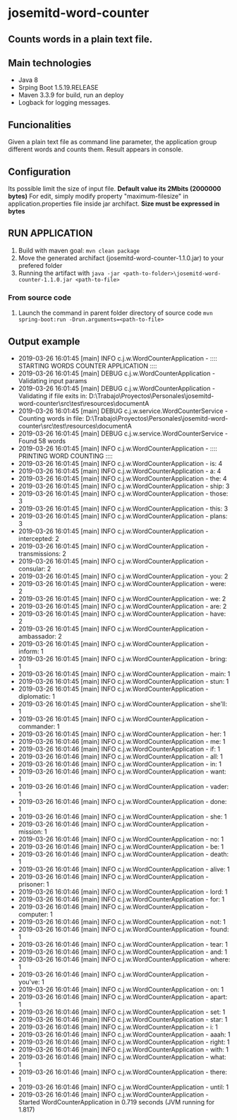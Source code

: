 # josemitd-word-counter
## Counts words in a plain text file.

## Main technologies
* Java 8
* Srping Boot 1.5.19.RELEASE
* Maven 3.3.9 for build, run an deploy
* Logback for logging messages.

## Funcionalities
Given a plain text file as command line parameter, the application group different words and counts them. Result appears in console.

## Configuration
Its possible limit the size of input file. 
**Default value its 2Mbits (2000000 bytes)**
For edit, simply modify property "maximum-filesize" in application.properties file inside jar archifact.
**Size must be expressed in bytes**

## RUN APPLICATION
1. Build with maven goal: `mvn clean package` 
2. Move the generated archifact (josemitd-word-counter-1.1.0.jar) to your prefered folder
3. Running the artifact with `java -jar <path-to-folder>\josemitd-word-counter-1.1.0.jar <path-to-file>`

### From source code
1. Launch the command in parent folder directory of source code `mvn spring-boot:run -Drun.arguments=<path-to-file>`

## Output example
* 2019-03-26 16:01:45 [main] INFO  c.j.w.WordCounterApplication - :::: STARTING WORDS COUNTER APPLICATION :::: 
* 2019-03-26 16:01:45 [main] DEBUG c.j.w.WordCounterApplication - Validating input params
* 2019-03-26 16:01:45 [main] DEBUG c.j.w.WordCounterApplication - Validating if file exits in: D:\Trabajo\Proyectos\Personales\josemitd-word-counter\src\test\resources\documentA
* 2019-03-26 16:01:45 [main] DEBUG c.j.w.service.WordCounterService - Counting words in file: D:\Trabajo\Proyectos\Personales\josemitd-word-counter\src\test\resources\documentA
* 2019-03-26 16:01:45 [main] DEBUG c.j.w.service.WordCounterService - Found 58 words
* 2019-03-26 16:01:45 [main] INFO  c.j.w.WordCounterApplication - :::: PRINTING WORD COUNTING :::: 
* 2019-03-26 16:01:45 [main] INFO  c.j.w.WordCounterApplication - is: 4
* 2019-03-26 16:01:45 [main] INFO  c.j.w.WordCounterApplication - a: 4
* 2019-03-26 16:01:45 [main] INFO  c.j.w.WordCounterApplication - the: 4
* 2019-03-26 16:01:45 [main] INFO  c.j.w.WordCounterApplication - ship: 3
* 2019-03-26 16:01:45 [main] INFO  c.j.w.WordCounterApplication - those: 3
* 2019-03-26 16:01:45 [main] INFO  c.j.w.WordCounterApplication - this: 3
* 2019-03-26 16:01:45 [main] INFO  c.j.w.WordCounterApplication - plans: 3
* 2019-03-26 16:01:45 [main] INFO  c.j.w.WordCounterApplication - intercepted: 2
* 2019-03-26 16:01:45 [main] INFO  c.j.w.WordCounterApplication - transmissions: 2
* 2019-03-26 16:01:45 [main] INFO  c.j.w.WordCounterApplication - consular: 2
* 2019-03-26 16:01:45 [main] INFO  c.j.w.WordCounterApplication - you: 2
* 2019-03-26 16:01:45 [main] INFO  c.j.w.WordCounterApplication - were: 2
* 2019-03-26 16:01:45 [main] INFO  c.j.w.WordCounterApplication - we: 2
* 2019-03-26 16:01:45 [main] INFO  c.j.w.WordCounterApplication - are: 2
* 2019-03-26 16:01:45 [main] INFO  c.j.w.WordCounterApplication - have: 2
* 2019-03-26 16:01:45 [main] INFO  c.j.w.WordCounterApplication - ambassador: 2
* 2019-03-26 16:01:45 [main] INFO  c.j.w.WordCounterApplication - inform: 1
* 2019-03-26 16:01:45 [main] INFO  c.j.w.WordCounterApplication - bring: 1
* 2019-03-26 16:01:45 [main] INFO  c.j.w.WordCounterApplication - main: 1
* 2019-03-26 16:01:45 [main] INFO  c.j.w.WordCounterApplication - stun: 1
* 2019-03-26 16:01:45 [main] INFO  c.j.w.WordCounterApplication - diplomatic: 1
* 2019-03-26 16:01:45 [main] INFO  c.j.w.WordCounterApplication - she'll: 1
* 2019-03-26 16:01:45 [main] INFO  c.j.w.WordCounterApplication - commander: 1
* 2019-03-26 16:01:45 [main] INFO  c.j.w.WordCounterApplication - her: 1
* 2019-03-26 16:01:46 [main] INFO  c.j.w.WordCounterApplication - me: 1
* 2019-03-26 16:01:46 [main] INFO  c.j.w.WordCounterApplication - if: 1
* 2019-03-26 16:01:46 [main] INFO  c.j.w.WordCounterApplication - all: 1
* 2019-03-26 16:01:46 [main] INFO  c.j.w.WordCounterApplication - in: 1
* 2019-03-26 16:01:46 [main] INFO  c.j.w.WordCounterApplication - want: 1
* 2019-03-26 16:01:46 [main] INFO  c.j.w.WordCounterApplication - vader: 1
* 2019-03-26 16:01:46 [main] INFO  c.j.w.WordCounterApplication - done: 1
* 2019-03-26 16:01:46 [main] INFO  c.j.w.WordCounterApplication - she: 1
* 2019-03-26 16:01:46 [main] INFO  c.j.w.WordCounterApplication - mission: 1
* 2019-03-26 16:01:46 [main] INFO  c.j.w.WordCounterApplication - no: 1
* 2019-03-26 16:01:46 [main] INFO  c.j.w.WordCounterApplication - be: 1
* 2019-03-26 16:01:46 [main] INFO  c.j.w.WordCounterApplication - death: 1
* 2019-03-26 16:01:46 [main] INFO  c.j.w.WordCounterApplication - alive: 1
* 2019-03-26 16:01:46 [main] INFO  c.j.w.WordCounterApplication - prisoner: 1
* 2019-03-26 16:01:46 [main] INFO  c.j.w.WordCounterApplication - lord: 1
* 2019-03-26 16:01:46 [main] INFO  c.j.w.WordCounterApplication - for: 1
* 2019-03-26 16:01:46 [main] INFO  c.j.w.WordCounterApplication - computer: 1
* 2019-03-26 16:01:46 [main] INFO  c.j.w.WordCounterApplication - not: 1
* 2019-03-26 16:01:46 [main] INFO  c.j.w.WordCounterApplication - found: 1
* 2019-03-26 16:01:46 [main] INFO  c.j.w.WordCounterApplication - tear: 1
* 2019-03-26 16:01:46 [main] INFO  c.j.w.WordCounterApplication - and: 1
* 2019-03-26 16:01:46 [main] INFO  c.j.w.WordCounterApplication - where: 1
* 2019-03-26 16:01:46 [main] INFO  c.j.w.WordCounterApplication - you've: 1
* 2019-03-26 16:01:46 [main] INFO  c.j.w.WordCounterApplication - on: 1
* 2019-03-26 16:01:46 [main] INFO  c.j.w.WordCounterApplication - apart: 1
* 2019-03-26 16:01:46 [main] INFO  c.j.w.WordCounterApplication - set: 1
* 2019-03-26 16:01:46 [main] INFO  c.j.w.WordCounterApplication - star: 1
* 2019-03-26 16:01:46 [main] INFO  c.j.w.WordCounterApplication - i: 1
* 2019-03-26 16:01:46 [main] INFO  c.j.w.WordCounterApplication - aaah: 1
* 2019-03-26 16:01:46 [main] INFO  c.j.w.WordCounterApplication - right: 1
* 2019-03-26 16:01:46 [main] INFO  c.j.w.WordCounterApplication - with: 1
* 2019-03-26 16:01:46 [main] INFO  c.j.w.WordCounterApplication - what: 1
* 2019-03-26 16:01:46 [main] INFO  c.j.w.WordCounterApplication - there: 1
* 2019-03-26 16:01:46 [main] INFO  c.j.w.WordCounterApplication - until: 1
* 2019-03-26 16:01:46 [main] INFO  c.j.w.WordCounterApplication - Started WordCounterApplication in 0.719 seconds (JVM running for 1.817)
